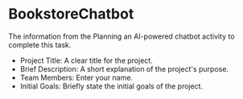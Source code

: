 # BookstoreChatbot
The information from the Planning an AI-powered chatbot activity to complete this task.

- Project Title: A clear title for the project.
- Brief Description: A short explanation of the project's purpose.
- Team Members: Enter your name.
- Initial Goals: Briefly state the initial goals of the project.

